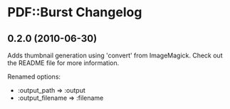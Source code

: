 # PDF::Burst Changelog

## 0.2.0 (2010-06-30)

Adds thumbnail generation using 'convert' from ImageMagick. Check out the README file for more information.

Renamed options:

* :output_path => :output
* :output_filename => :filename